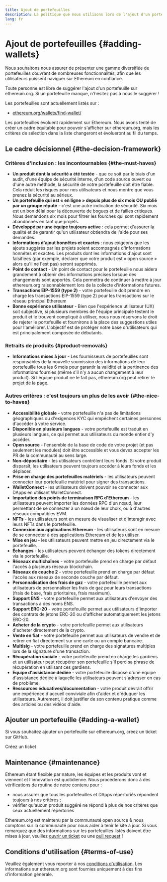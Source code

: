 ```yaml
---
title: Ajout de portefeuilles
description: La politique que nous utilisons lors de l'ajout d'un portefeuille sur ethereum.org
lang: fr
---
```


# Ajout de portefeuilles {#adding-wallets}

Nous souhaitons nous assurer de présenter une gamme diversifiée de portefeuilles couvrant de nombreuses fonctionnalités, afin que les utilisateurs puissent naviguer sur Ethereum en confiance.

Toute personne est libre de suggérer l'ajout d'un portefeuille sur ethereum.org. Si un portefeuille manque, n'hésitez pas à nous le suggérer !

Les portefeuilles sont actuellement listés sur :

- [ethereum.org/wallets/find-wallet/](/wallets/find-wallet/)

Les portefeuilles évoluent rapidement sur Ethereum. Nous avons tenté de créer un cadre équitable pour pouvoir s'afficher sur ethereum.org, mais les critères de sélection dans la liste changeront et évolueront au fil du temps.

## Le cadre décisionnel {#the-decision-framework}

### Critères d'inclusion : les incontournables {#the-must-haves}

- **Un produit dont la sécurité a été testée** - que ce soit par le biais d'un audit, d'une équipe de sécurité interne, d'un code source ouvert ou d'une autre méthode, la sécurité de votre portefeuille doit être fiable. Cela réduit les risques pour nos utilisateurs et nous montre que vous prenez la sécurité au sérieux.
- **Un portefeuille qui est « en ligne » depuis plus de six mois OU publié par un groupe réputé** - c'est une autre indication de sécurité. Six mois est un bon délai pour la découverte de bogues et de failles critiques. Nous demandons six mois pour filtrer les fourches qui sont rapidement abandonnés en tant que projets.
- **Développé par une équipe toujours active** : cela permet d'assurer la qualité et de garantir qu'un utilisateur obtiendra de l'aide pour ses demandes.
- **Informations d'ajout honnêtes et exactes** : nous exigeons que les ajouts suggérés par les projets soient accompagnés d'informations honnêtes et exactes. Les produits dont les informations d'ajout sont falsifiées (par exemple, déclarer que votre produit est « open source » alors qu'il ne l'est pas) seront supprimés.
- **Point de contact** - Un point de contact pour le portefeuille nous aidera grandement à obtenir des informations précises lorsque des changements sont apportés. Cela permettra de continuer à mettre à jour ethereum.org raisonnablement lors de la collecte d'informations futures.
- **Transactions EIP-1559 (type 2)** - votre portefeuille doit prendre en charge les transactions EIP-1559 (type 2) pour les transactions sur le réseau principal Ethereum
- **Bonne expérience utilisateur** - Bien que l'expérience utilisateur (UX) soit subjective, si plusieurs membres de l'équipe principale testent le produit et le trouvent compliqué à utiliser, nous nous réservons le droit de rejeter le portefeuille et fournirons à la place des suggestions utiles pour l'améliorer. L'objectif est de protéger notre base d'utilisateurs qui est principalement composée de débutants.

### Retraits de produits {#product-removals}

- **Informations mises à jour** - Les fournisseurs de portefeuilles sont responsables de la nouvelle soumission des informations de leur portefeuille tous les 6 mois pour garantir la validité et la pertinence des informations fournies (même s'il n'y a aucun changement à leur produit). Si l'équipe produit ne le fait pas, ethereum.org peut retirer le projet de la page.

### Autres critères : c'est toujours un plus de les avoir {#the-nice-to-haves}

- **Accessibilité globale** - votre portefeuille n'a pas de limitations géographiques ou d'exigences KYC qui empêchent certaines personnes d'accéder à votre service.
- **Disponible en plusieurs langues** - votre portefeuille est traduit en plusieurs langues, ce qui permet aux utilisateurs du monde entier d'y accéder.
- **Open source** - l'ensemble de la base de code de votre projet (et pas seulement les modules) doit être accessible et vous devez accepter les PR de la communauté au sens large.
- **Non-dépositaire** - les utilisateurs contrôlent leurs fonds. Si votre produit disparaît, les utilisateurs peuvent toujours accéder à leurs fonds et les déplacer.
- **Prise en charge des portefeuilles matériels** - les utilisateurs peuvent connecter leur portefeuille matériel pour signer des transactions.
- **WalletConnect** - les utilisateurs doivent pouvoir se connecter aux DApps en utilisant WalletConnect.
- **Importation des points de terminaison RPC d'Ethereum** - les utilisateurs peuvent importer les données RPC d'un nœud, leur permettant de se connecter à un nœud de leur choix, ou à d'autres réseaux compatibles EVM.
- **NFTs** - les utilisateurs sont en mesure de visualiser et d'interagir avec leurs NFTs dans le portefeuille.
- **Connexion aux applications Ethereum** - les utilisateurs sont en mesure de se connecter à des applications Ethereum et de les utiliser.
- **Mise en jeu** - les utilisateurs peuvent mettre en jeu directement via le portefeuille.
- **Échanges** - les utilisateurs peuvent échanger des tokens directement via le portefeuille.
- **Réseaux multichaînes** - votre portefeuille prend en charge par défaut l'accès à plusieurs réseaux blockchain.
- **Réseaux de couche 2** - votre portefeuille prend en charge par défaut l'accès aux réseaux de seconde couche par défaut.
- **Personnalisation des frais de gaz** - votre portefeuille permet aux utilisateurs de personnaliser les frais de gaz pour leurs transactions (frais de base, frais prioritaires, frais maximum).
- **Support ENS** - votre portefeuille permet aux utilisateurs d'envoyer des transactions à des noms ENS.
- **Support ERC-20** - votre portefeuille permet aux utilisateurs d'importer des contrats de jetons ERC-20 ou d'afficher automatiquement les jetons ERC-20.
- **Acheter de la crypto** - votre portefeuille permet aux utilisateurs d'acheter directement de la crypto.
- **Vente en fiat** - votre portefeuille permet aux utilisateurs de vendre et de retirer en fiat directement sur une carte ou un compte bancaire.
- **Multisig** - votre portefeuille prend en charge des signatures multiples lors de la signature d'une transaction.
- **Récupération sociale** - votre portefeuille prend en charge les gardiens et un utilisateur peut récupérer son portefeuille s'il perd sa phrase de récupération en utilisant ces gardiens.
- **Équipe d'assistance dédiée** - votre portefeuille dispose d'une équipe d'assistance dédiée à laquelle les utilisateurs peuvent s'adresser en cas de problème.
- **Ressources éducatives/documentation** - votre produit devrait offrir une expérience d'accueil conviviale afin d'aider et d'éduquer les utilisateurs. Autrement, il doit justifier de son contenu pratique comme des articles ou des vidéos d'aide.

## Ajouter un portefeuille {#adding-a-wallet}

Si vous souhaitez ajouter un portefeuille sur ethereum.org, créez un ticket sur GitHub.

<ButtonLink href="https://github.com/ethereum/ethereum-org-website/issues/new?assignees=&labels=wallet+%3Apurse%3A&template=suggest_wallet.yaml">
  Créez un ticket
</ButtonLink>

## Maintenance {#maintenance}

Ethereum étant flexible par nature, les équipes et les produits vont et viennent et l'innovation est quotidienne. Nous procéderons donc à des vérifications de routine de notre contenu pour :

- nous assurer que tous les portefeuilles et DApps répertoriés répondent toujours à nos critères ;
- vérifier qu'aucun produit suggéré ne répond à plus de nos critères que ceux actuellement répertoriés

Ethereum.org est maintenu par la communauté open source & nous comptons sur la communauté pour nous aider à tenir le site à jour. Si vous remarquez que des informations sur les portefeuilles listés doivent être mises à jour, veuillez [ouvrir un ticket](https://github.com/ethereum/ethereum-org-website/issues/new?assignees=&labels=wallet+%3Apurse%3A&template=suggest_wallet.yaml) ou une [pull request](https://github.com/ethereum/ethereum-org-website/pulls) !

## Conditions d'utilisation {#terms-of-use}

Veuillez également vous reporter à nos [conditions d'utilisation](/terms-of-use/). Les informations sur ethereum.org sont fournies uniquement à des fins d'information générale.
